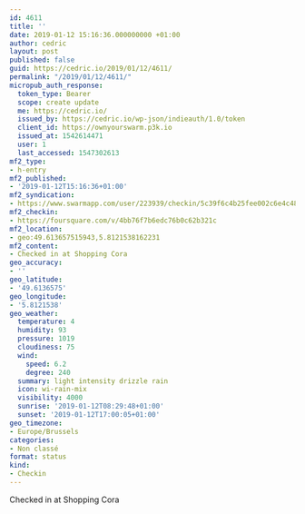 ```yaml
---
id: 4611
title: ''
date: 2019-01-12 15:16:36.000000000 +01:00
author: cedric
layout: post
published: false
guid: https://cedric.io/2019/01/12/4611/
permalink: "/2019/01/12/4611/"
micropub_auth_response:
  token_type: Bearer
  scope: create update
  me: https://cedric.io/
  issued_by: https://cedric.io/wp-json/indieauth/1.0/token
  client_id: https://ownyourswarm.p3k.io
  issued_at: 1542614471
  user: 1
  last_accessed: 1547302613
mf2_type:
- h-entry
mf2_published:
- '2019-01-12T15:16:36+01:00'
mf2_syndication:
- https://www.swarmapp.com/user/223939/checkin/5c39f6c4b25fee002c6e4c48
mf2_checkin:
- https://foursquare.com/v/4bb76f7b6edc76b0c62b321c
mf2_location:
- geo:49.613657515943,5.8121538162231
mf2_content:
- Checked in at Shopping Cora
geo_accuracy:
- ''
geo_latitude:
- '49.6136575'
geo_longitude:
- '5.8121538'
geo_weather:
  temperature: 4
  humidity: 93
  pressure: 1019
  cloudiness: 75
  wind:
    speed: 6.2
    degree: 240
  summary: light intensity drizzle rain
  icon: wi-rain-mix
  visibility: 4000
  sunrise: '2019-01-12T08:29:48+01:00'
  sunset: '2019-01-12T17:00:05+01:00'
geo_timezone:
- Europe/Brussels
categories:
- Non classé
format: status
kind:
- Checkin
---
```

Checked in at Shopping Cora